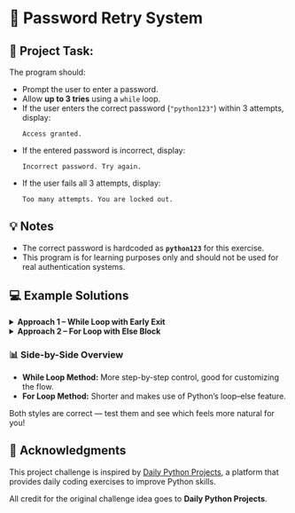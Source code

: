 <h1>🔐 Password Retry System</h1>

<h2>📝 Project Task:</h2>

<p>The program should:</p>
<ul>
  <li>Prompt the user to enter a password.</li>
  <li>Allow <strong>up to 3 tries</strong> using a <code>while</code> loop.</li>
  <li>If the user enters the correct password (<code>"python123"</code>) within 3 attempts, display:
    <pre><code>Access granted.</code></pre>
  </li>
  <li>If the entered password is incorrect, display:
    <pre><code>Incorrect password. Try again.</code></pre>
  </li>
  <li>If the user fails all 3 attempts, display:
    <pre><code>Too many attempts. You are locked out.</code></pre>
  </li>
</ul>

<h2>💡 Notes</h2>
<ul>
  <li>The correct password is hardcoded as <strong><code>python123</code></strong> for this exercise.</li>
  <li>This program is for learning purposes only and should not be used for real authentication systems.</li>
</ul>

<h2>💻 Example Solutions</h2>

<details>
  <summary><strong>Approach 1 – While Loop with Early Exit</strong></summary>
  <p>This method uses a <code>while</code> loop and stops execution immediately when the correct password is entered using <code>break</code>.</p>
</details>

<details>
  <summary><strong>Approach 2 – For Loop with Else Block</strong></summary>
  <p>This version uses a <code>for</code> loop with an <code>else</code> clause, which only runs if the loop completes all attempts without hitting a <code>break</code>.</p>
</details>

<h3>📊 Side-by-Side Overview</h3>
<ul>
  <li><strong>While Loop Method:</strong> More step-by-step control, good for customizing the flow.</li>
  <li><strong>For Loop Method:</strong> Shorter and makes use of Python’s loop–else feature.</li>
</ul>

<p>Both styles are correct — test them and see which feels more natural for you!</p>

<h2>📌 Acknowledgments</h2>
<p>This project challenge is inspired by <a href="https://dailypythonprojects.com" target="_blank">Daily Python Projects</a>, a platform that provides daily coding exercises to improve Python skills.</p>
<p>All credit for the original challenge idea goes to <strong>Daily Python Projects</strong>. 
